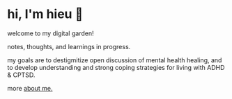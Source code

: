 # hi, I'm hieu 🌻

welcome to my digital garden! 

notes, thoughts, and learnings in progress.

my goals are to destigmitize open discussion of mental health healing, and to develop understanding and strong coping strategies for living with ADHD & CPTSD.

more <a href="https://curioushieu.com/about/">about me.</a>